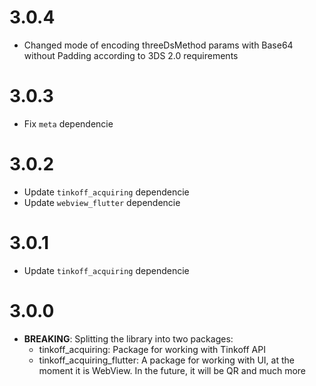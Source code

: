 # 3.0.4

* Changed mode of encoding threeDsMethod params with Base64 without Padding according to 3DS 2.0 requirements

# 3.0.3

* Fix `meta` dependencie

# 3.0.2

* Update `tinkoff_acquiring` dependencie
* Update `webview_flutter` dependencie

# 3.0.1

* Update `tinkoff_acquiring` dependencie

# 3.0.0

* **BREAKING**: Splitting the library into two packages:
  - tinkoff_acquiring: Package for working with Tinkoff API
  - tinkoff_acquiring_flutter: A package for working with UI, at the moment it is WebView. In the future, it will be QR and much more
